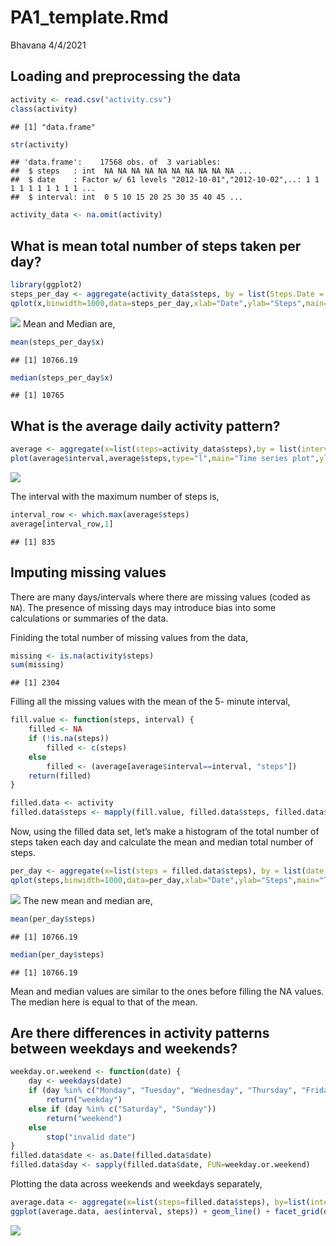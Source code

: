 PA1\_template.Rmd
================
Bhavana
4/4/2021

## Loading and preprocessing the data

``` r
activity <- read.csv("activity.csv")
class(activity)
```

    ## [1] "data.frame"

``` r
str(activity)
```

    ## 'data.frame':    17568 obs. of  3 variables:
    ##  $ steps   : int  NA NA NA NA NA NA NA NA NA NA ...
    ##  $ date    : Factor w/ 61 levels "2012-10-01","2012-10-02",..: 1 1 1 1 1 1 1 1 1 1 ...
    ##  $ interval: int  0 5 10 15 20 25 30 35 40 45 ...

``` r
activity_data <- na.omit(activity)
```

## What is mean total number of steps taken per day?

``` r
library(ggplot2)
steps_per_day <- aggregate(activity_data$steps, by = list(Steps.Date = activity_data$date), FUN = "sum")
qplot(x,binwidth=1000,data=steps_per_day,xlab="Date",ylab="Steps",main="Total Steps taken each day")
```

![](figure/directoryunnamed-chunk-2-1.png)<!-- --> Mean and Median are,

``` r
mean(steps_per_day$x)
```

    ## [1] 10766.19

``` r
median(steps_per_day$x)
```

    ## [1] 10765

## What is the average daily activity pattern?

``` r
average <- aggregate(x=list(steps=activity_data$steps),by = list(interval=activity_data$interval),FUN="mean")
plot(average$interval,average$steps,type="l",main="Time series plot",ylab="Average number of steps",xlab="5 min Intervals")
```

![](figure/directoryunnamed-chunk-4-1.png)<!-- -->

The interval with the maximum number of steps is,

``` r
interval_row <- which.max(average$steps)
average[interval_row,1]
```

    ## [1] 835

## Imputing missing values

There are many days/intervals where there are missing values (coded as
`NA`). The presence of missing days may introduce bias into some
calculations or summaries of the data.

Finiding the total number of missing values from the data,

``` r
missing <- is.na(activity$steps)
sum(missing)
```

    ## [1] 2304

Filling all the missing values with the mean of the 5- minute interval,

``` r
fill.value <- function(steps, interval) {
    filled <- NA
    if (!is.na(steps))
        filled <- c(steps)
    else
        filled <- (average[average$interval==interval, "steps"])
    return(filled)
}

filled.data <- activity
filled.data$steps <- mapply(fill.value, filled.data$steps, filled.data$interval) 
```

Now, using the filled data set, let’s make a histogram of the total
number of steps taken each day and calculate the mean and median total
number of steps.

``` r
per_day <- aggregate(x=list(steps = filled.data$steps), by = list(date = filled.data$date), FUN = "sum")
qplot(steps,binwidth=1000,data=per_day,xlab="Date",ylab="Steps",main="Total Steps taken each day")
```

![](figure/directoryunnamed-chunk-8-1.png)<!-- --> The new mean and
median are,

``` r
mean(per_day$steps)
```

    ## [1] 10766.19

``` r
median(per_day$steps)
```

    ## [1] 10766.19

Mean and median values are similar to the ones before filling the NA
values. The median here is equal to that of the mean.

## Are there differences in activity patterns between weekdays and weekends?

``` r
weekday.or.weekend <- function(date) {
    day <- weekdays(date)
    if (day %in% c("Monday", "Tuesday", "Wednesday", "Thursday", "Friday"))
        return("weekday")
    else if (day %in% c("Saturday", "Sunday"))
        return("weekend")
    else
        stop("invalid date")
}
filled.data$date <- as.Date(filled.data$date)
filled.data$day <- sapply(filled.data$date, FUN=weekday.or.weekend)
```

Plotting the data across weekends and weekdays separately,

``` r
average.data <- aggregate(x=list(steps=filled.data$steps), by=list(interval=filled.data$interval,day=filled.data$day), mean)
ggplot(average.data, aes(interval, steps)) + geom_line() + facet_grid(day ~ .) + xlab("5-minute interval") + ylab("Number of steps")
```

![](figure/directoryunnamed-chunk-11-1.png)<!-- -->
